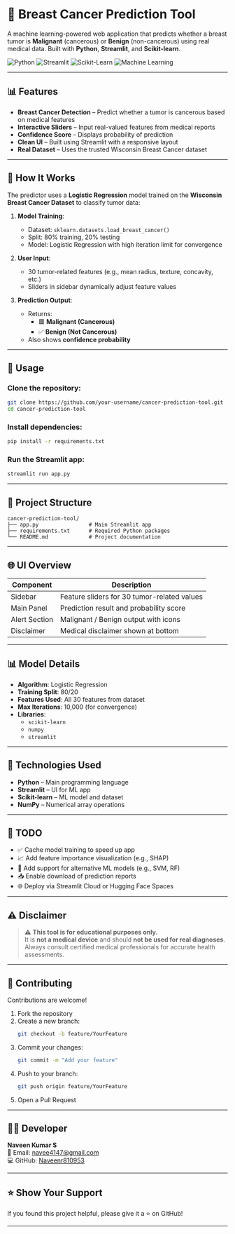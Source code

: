  # 🔬 Breast Cancer Prediction Tool

A machine learning-powered web application that predicts whether a breast tumor is **Malignant** (cancerous) or **Benign** (non-cancerous) using real medical data. Built with **Python**, **Streamlit**, and **Scikit-learn**.

![Python](https://img.shields.io/badge/Python-3776AB?style=for-the-badge&logo=python&logoColor=white)
![Streamlit](https://img.shields.io/badge/Streamlit-FF4B4B?style=for-the-badge&logo=streamlit&logoColor=white)
![Scikit-Learn](https://img.shields.io/badge/Scikit--Learn-F7931E?style=for-the-badge&logo=scikit-learn&logoColor=white)
![Machine Learning](https://img.shields.io/badge/Machine%20Learning-00BFFF?style=for-the-badge&logo=mlflow&logoColor=white)
 

---

## 📊 Features

- **Breast Cancer Detection** – Predict whether a tumor is cancerous based on medical features
- **Interactive Sliders** – Input real-valued features from medical reports
- **Confidence Score** – Displays probability of prediction
- **Clean UI** – Built using Streamlit with a responsive layout
- **Real Dataset** – Uses the trusted Wisconsin Breast Cancer dataset

---

## 🎯 How It Works

The predictor uses a **Logistic Regression** model trained on the **Wisconsin Breast Cancer Dataset** to classify tumor data:

1. **Model Training**:
   - Dataset: `sklearn.datasets.load_breast_cancer()`
   - Split: 80% training, 20% testing
   - Model: Logistic Regression with high iteration limit for convergence

2. **User Input**:
   - 30 tumor-related features (e.g., mean radius, texture, concavity, etc.)
   - Sliders in sidebar dynamically adjust feature values

3. **Prediction Output**:
   - Returns:
     - 🟥 **Malignant (Cancerous)**
     - ✅ **Benign (Not Cancerous)**
   - Also shows **confidence probability**

---

## 🚀 Usage

### Clone the repository:
```bash
git clone https://github.com/your-username/cancer-prediction-tool.git
cd cancer-prediction-tool
```

### Install dependencies:
```bash
pip install -r requirements.txt
```

### Run the Streamlit app:
```bash
streamlit run app.py
```

---

## 📁 Project Structure

```
cancer-prediction-tool/
├── app.py                # Main Streamlit app
├── requirements.txt      # Required Python packages
└── README.md             # Project documentation
```

---

## 🌐 UI Overview

| Component       | Description                                  |
|----------------|----------------------------------------------|
| Sidebar         | Feature sliders for 30 tumor-related values |
| Main Panel      | Prediction result and probability score     |
| Alert Section   | Malignant / Benign output with icons        |
| Disclaimer      | Medical disclaimer shown at bottom          |

---

## 📊 Model Details

- **Algorithm**: Logistic Regression
- **Training Split**: 80/20
- **Features Used**: All 30 features from dataset
- **Max Iterations**: 10,000 (for convergence)
- **Libraries**:
  - `scikit-learn`
  - `numpy`
  - `streamlit`

---

## 🔧 Technologies Used

- **Python** – Main programming language
- **Streamlit** – UI for ML app
- **Scikit-learn** – ML model and dataset
- **NumPy** – Numerical array operations

---

## 📝 TODO

- ✅ Cache model training to speed up app
- 📈 Add feature importance visualization (e.g., SHAP)
- 🔄 Add support for alternative ML models (e.g., SVM, RF)
- 📥 Enable download of prediction reports
- 🌐 Deploy via Streamlit Cloud or Hugging Face Spaces

---

## ⚠️ Disclaimer

> ⚠️ **This tool is for educational purposes only.**  
> It is **not a medical device** and should **not be used for real diagnoses**.  
> Always consult certified medical professionals for accurate health assessments.

---

## 🤝 Contributing

Contributions are welcome!

1. Fork the repository
2. Create a new branch:
   ```bash
   git checkout -b feature/YourFeature
   ```
3. Commit your changes:
   ```bash
   git commit -m "Add your feature"
   ```
4. Push to your branch:
   ```bash
   git push origin feature/YourFeature
   ```
5. Open a Pull Request

---

## 👨‍💻 Developer

**Naveen Kumar S**  
📧 Email: navee4147@gmail.com  
💻 GitHub: [Naveenr810953](https://github.com/Naveenr810953)

---

## ⭐️ Show Your Support

If you found this project helpful, please give it a ⭐️ on GitHub!

---
